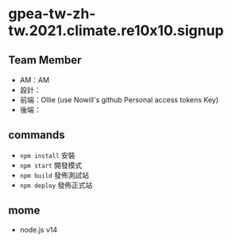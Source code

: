 # gpea-tw-zh-tw.2021.climate.re10x10.signup

## Team Member

- AM：AM
- 設計：
- 前端：Ollie (use Nowill's github Personal access tokens Key)
- 後端：

## commands

- `npm install` 安裝
- `npm start` 開發模式
- `npm build` 發佈測試站
- `npm deploy` 發佈正式站

## mome 
- node.js v14